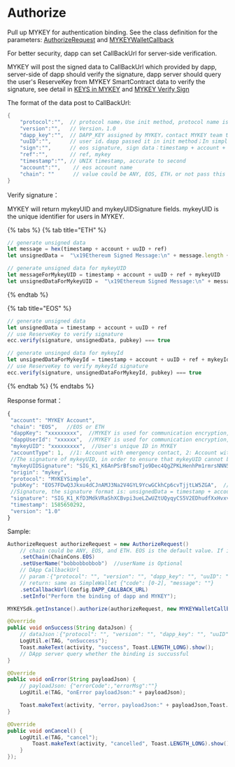 # Authorize

Pull up MYKEY for authentication binding. See the class definition for the parameters: [AuthorizeRequest](../../dive-into-mykey/classes-and-methods/#class-authorizerequest) and [MYKEYWalletCallback](../../dive-into-mykey/classes-and-methods/#class-mykeywalletcallback)

For better security, dapp can set CallBackUrl for server-side verification.

MYKEY will post the signed data to CallBackUrl which provided by dapp, server-side of dapp should verify the signature, dapp server should query the user's ReserveKey from MYKEY SmartContract data to verify the signature, see detail in [KEYS in MYKEY](../../dive-into-mykey/mykey-on-eos.md#mykey-account-structure) and [MYKEY Verify Sign](../../dive-into-mykey/mykey-on-eos.md#integrate-eos-dapps-with-mykey)

The format of the data post to CallBackUrl:

```java
{
    "protocol":"",  // protocol name，Use init method, protocol name is 'MYKEY', use initSimple to init, protocol name is 'MYKEYSimple'
    "version":"",   // Version，1.0
    "dapp_key":"",  // DAPP_KEY assigned by MYKEY，contact MYKEY team to apply. In simple mode, it is null
    "uuID":"",      // user id，dapp passed it in init method；In simple mode, it is device id
    "sign":"",      // eos signature, sign data：timestamp + account + uuID + ref
    "ref":"",       // ref, mykey
    "timestamp":"", // UNIX timestamp, accurate to second
    "account":"",    // eos account name
    "chain": ""      // value could be ANY, EOS, ETH，or not pass this param
}
```

Verify signature：

MYKEY will return mykeyUID and mykeyUIDSignature fields.  mykeyUID is the unique identifier for users in MYKEY. 

{% tabs %}
{% tab title="ETH" %}
```javascript
// generate unsigned data
let message = hex(timestamp + account + uuID + ref)
let unsignedData =  "\x19Ethereum Signed Message:\n" + message.length + message

// generate unsigned data for mykeyUID
let messageForMykeyUID = timestamp + account + uuID + ref + mykeyUID
let unsignedDataForMykeyUID =  "\x19Ethereum Signed Message:\n" + messageForMykeyUID.length + messageForMykeyUID
```
{% endtab %}

{% tab title="EOS" %}
```javascript
// generate unsigned data
let unsignedData = timestamp + account + uuID + ref
// use ReserveKey to verify signature
ecc.verify(signature, unsignedData, pubkey) === true

// generate unsinged data for mykeyId
let unsignedDataForMykeyId = timestamp + account + uuID + ref + mykeyId
// use ReserveKey to verify mykeyId signature
ecc.verify(signature, unsignedDataForMykeyId, pubkey) === true
```
{% endtab %}
{% endtabs %}

Response format：

```javascript
{
 "account": "MYKEY Account",  
 "chain": "EOS",   //EOS or ETH
 "dappKey": "xxxxxxxxx",  //MYKEY is used for communication encryption, DAPP can ignore it
 "dappUserId": "xxxxxx",  //MYKEY is used for communication encryption, DAPP can ignore it
 "mykeyUID": "xxxxxxxxx",  //User's unique ID in MYKEY
 "accountType": 1,  //1: Account with emergency contact, 2: Account without emergency contact
 //The signature of mykeyUID, in order to ensure that mykeyUID cannot be tampered with. The signature format is: unsignedData = timestamp + account + uuID + ref + mykeyUID
 "mykeyUIDSignature": "SIG_K1_K6AnPSrBfsmoTjo9Dec4QgZPKLHenhPm1rmrsNNN5sxhoa2ERQ7jySYb1NKqG5LrafTRBDe2fAEJkD1xMWYaUQYuygJbL3",  
 "origin": "mykey",
 "protocol": "MYKEYSimple",
 "pubKey": "EOS7FDwQ3Jkxu4dCJnAMJ3Na2V4GYL9YcwGCkhCp6cvTjjtLW5ZGA",  //用户的ReservedKey
 //Signature, the signature format is: unsignedData = timestamp + account + uuID + ref
 "signature": "SIG_K1_KfD3MdkVRaShXCBvpi3ueLZwUZtUQyqyCS5V2EDhudfXxHvxvS7fSwZHo7aSs7WXLjfLezpThaEbFbk2yafUTzR53kwc2x",
 "timestamp": 1585650292,
 "version": "1.0"
}
```

Sample:

```java
AuthorizeRequest authorizeRequest = new AuthorizeRequest()
    // chain could be ANY, EOS, and ETH. EOS is the default value. If it's ANY, MYKEY will try EOS first, then ETH to return an account
    .setChain(ChainCons.EOS)      
    .setUserName("bobbobbobbob")  //userName is Optional
    // DApp CallbackUrl
    // param：{"protocol": "", "version": "", "dapp_key": "", "uuID": "", "public_key": "", "sign": "", "ref": "", "timestamp": "", "account": ""}
    // return: same as SimpleWallet {"code": [0-2], "message": ""}
    .setCallbackUrl(Config.DAPP_CALLBACK_URL)
    .setInfo("Perform the binding of dapp and MYKEY");

MYKEYSdk.getInstance().authorize(authorizeRequest, new MYKEYWalletCallback() {

@Override
public void onSuccess(String dataJson) {
    // dataJson：{"protocol": "", "version": "", "dapp_key": "", "uuID": "", "public_key": "", "sign": "", "ref": "", "timestamp": "", "account": ""}
    LogUtil.e(TAG, "onSuccess");
    Toast.makeText(activity, "success", Toast.LENGTH_LONG).show();
    // DApp server query whether the binding is succussful
}

@Override
public void onError(String payloadJson) {
    // payloadJson: {"errorCode":,"errorMsg":""}
    LogUtil.e(TAG, "onError payloadJson:" + payloadJson);

    Toast.makeText(activity, "error，payloadJson:" + payloadJson,Toast.LENGTH_LONG).show();
}

@Override
public void onCancel() {
    LogUtil.e(TAG, "cancel");
        Toast.makeText(activity, "cancelled", Toast.LENGTH_LONG).show();
    }
});
```


